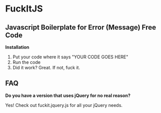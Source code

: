FuckItJS
========

Javascript Boilerplate for Error (Message) Free Code
------------------------------------------------------

**Installation**

1. Put your code where it says "YOUR CODE GOES HERE"
2. Run the code
3. Did it work? Great. If not, fuck it.

FAQ
-------

**Do you have a version that uses jQuery for no real reason?**

Yes! Check out fuckit.jquery.js for all your jQuery needs.